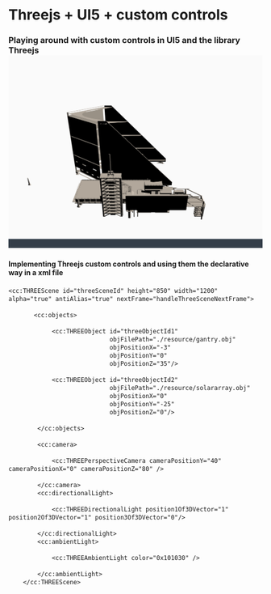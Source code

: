 # Threejs + UI5 + custom controls
<h3> Playing around with custom controls in UI5 and the library Threejs <br>

<img width="700px" src="./img/example.png">

#### Implementing Threejs custom controls and using them the declarative way in a xml file



  
  
    <cc:THREEScene id="threeSceneId" height="850" width="1200" alpha="true" antiAlias="true" nextFrame="handleThreeSceneNextFrame">

           <cc:objects>

                <cc:THREEObject id="threeObjectId1"
                                objFilePath="./resource/gantry.obj"
                                objPositionX="-3"
                                objPositionY="0"
                                objPositionZ="35"/>

                <cc:THREEObject id="threeObjectId2"
                                objFilePath="./resource/solararray.obj"
                                objPositionX="0"
                                objPositionY="-25"
                                objPositionZ="0"/>

            </cc:objects>

            <cc:camera>
                
                <cc:THREEPerspectiveCamera cameraPositionY="40" cameraPositionX="0" cameraPositionZ="80" />
                
            </cc:camera>
            <cc:directionalLight>

                <cc:THREEDirectionalLight position1Of3DVector="1" position2Of3DVector="1" position3Of3DVector="0"/>

            </cc:directionalLight>
            <cc:ambientLight>

                <cc:THREEAmbientLight color="0x101030" />

            </cc:ambientLight>
        </cc:THREEScene>


